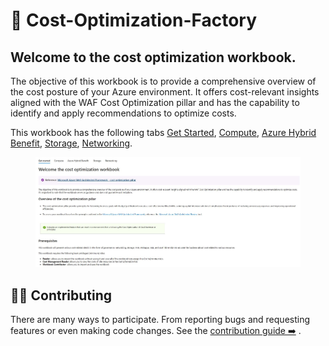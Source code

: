 # 🧰 Cost-Optimization-Factory

## Welcome to the **cost optimization workbook**. 
The objective of this workbook is to provide a comprehensive overview of the cost posture of your Azure environment. It offers cost-relevant insights aligned with the WAF Cost Optimization pillar and has the capability to identify and apply recommendations to optimize costs.

This workbook has the following tabs [Get Started](/workbook/modules/GetStarted), [Compute](/workbook/modules/Compute), [Azure Hybrid Benefit](/workbook/modules/AHUB), [Storage](/workbook/modules/Storage), [Networking](/workbook/modules/Networking).


<figure>
    <img src="workbook/images/Welcome.jpg" alt="Cost Optimization workbook Welcome page showing all the other tabs.">
</figure>


## 👩‍💻 Contributing

There are many ways to participate. From reporting bugs and requesting features or even making code changes. See the [contribution guide ➡️](./contributing.md) .



